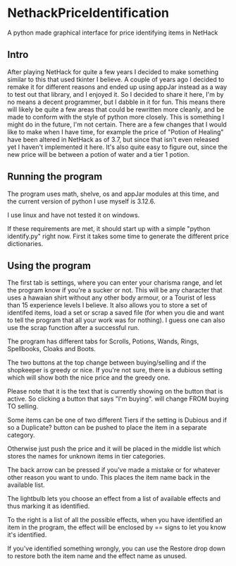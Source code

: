 # NethackPriceIdentification
A python made graphical interface for price identifying items in NetHack

## Intro
After playing NetHack for quite a few years I decided to make something similar to this that used tkinter I believe.
A couple of years ago I decided to remake it for different reasons and ended up using appJar instead as a way to test out that library, and I enjoyed it.
So I decided to share it here, I'm by no means a decent programmer, but I dabble in it for fun. This means there will likely be quite a few areas that could be rewritten more cleanly, and be made to conform with the style of python more closely.
This is something I might do in the future, I'm not certain. There are a few changes that I would like to make when I have time, for example the price of "Potion of Healing" have been altered in NetHack as of 3.7, but since that isn't even released yet I haven't implemented it here. It's also quite easy to figure out, since the new price will be between a potion of water and a tier 1 potion.

## Running the program
The program uses math, shelve, os and appJar modules at this time, and the current version of python I use myself is 3.12.6.

I use linux and have not tested it on windows.

If these requirements are met, it should start up with a simple "python identify.py" right now.
First it takes some time to generate the different price dictionaries.

## Using the program
The first tab is settings, where you can enter your charisma range, and let the program know if you're a sucker or not. This will be any character that uses a hawaian shirt without any other body armour, or a Tourist of less than 15 experience levels I believe.
It also allows you to store a set of identifed items, load a set or scrap a saved file (for when you die and want to tell the program that all your work was for nothing).
I guess one can also use the scrap function after a successful run.

The program has different tabs for Scrolls, Potions, Wands, Rings, Spellbooks, Cloaks and Boots.

The two buttons at the top change between buying/selling and if the shopkeeper is greedy or nice. If you're not sure, there is a dubious setting which will show both the nice price and the greedy one.

Please note that it is the text that is currently showing on the button that is active. So clicking a button that says "I'm buying". will change FROM buying TO selling.

Some items can be one of two different Tiers if the setting is Dubious and if so a Duplicate? button can be pushed to place the item in a separate category.

Otherwise just push the price and it will be placed in the middle list which stores the names for unknown items in tier categories.

The back arrow can be pressed if you've made a mistake or for whatever other reason you want to undo. This places the item name back in the available list.

The lightbulb lets you choose an effect from a list of available effects and thus marking it as identified.

To the right is a list of all the possible effects, when you have identified an item in the program, the effect will be enclosed by == signs to let you know it's identified.

If you've identified something wrongly, you can use the Restore drop down to restore both the item name and the effect name as unused.
